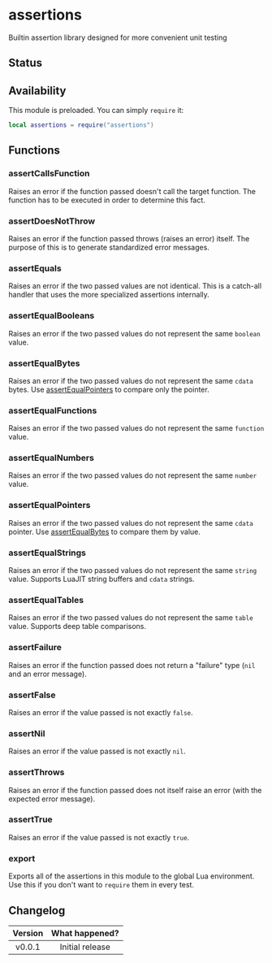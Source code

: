 # assertions

Builtin assertion library designed for more convenient unit testing

## Status

<Experimental/>

## Availability

This module is preloaded. You can simply `require` it:

```lua
local assertions = require("assertions")
```

## Functions

### assertCallsFunction

Raises an error if the function passed doesn't call the target function. The function has to be executed in order to determine this fact.

<Function>
<Parameters>
<Parameter name="codeUnderTest" type="function"/>
<Parameter name="targetFunction" type="function"/>
</Parameters>
</Function>

### assertDoesNotThrow

Raises an error if the function passed throws (raises an error) itself. The purpose of this is to generate standardized error messages.

<Function>
<Parameters>
<Parameter name="codeUnderTest" type="function"/>
</Parameters>
</Function>

### assertEquals

Raises an error if the two passed values are not identical. This is a catch-all handler that uses the more specialized assertions internally.

<Function>
<Parameters>
<Parameter name="firstValue"/>
<Parameter name="secondValue"/>
</Parameters>
</Function>

### assertEqualBooleans

Raises an error if the two passed values do not represent the same `boolean` value.

<Function>
<Parameters>
<Parameter name="firstValue"/>
<Parameter name="secondValue"/>
</Parameters>
</Function>

### assertEqualBytes

Raises an error if the two passed values do not represent the same `cdata` bytes. Use [assertEqualPointers](#assertequalpointers) to compare only the pointer.

<Function>
<Parameters>
<Parameter name="firstValue"/>
<Parameter name="secondValue"/>
</Parameters>
</Function>

### assertEqualFunctions

Raises an error if the two passed values do not represent the same `function` value.

<Function>
<Parameters>
<Parameter name="firstValue"/>
<Parameter name="secondValue"/>
</Parameters>
</Function>

### assertEqualNumbers

Raises an error if the two passed values do not represent the same `number` value.

<Function>
<Parameters>
<Parameter name="firstValue"/>
<Parameter name="secondValue"/>
</Parameters>
</Function>

### assertEqualPointers

Raises an error if the two passed values do not represent the same `cdata` pointer. Use [assertEqualBytes](#assertequalbytes) to compare them by value.

<Function>
<Parameters>
<Parameter name="firstValue"/>
<Parameter name="secondValue"/>
</Parameters>
</Function>

### assertEqualStrings

Raises an error if the two passed values do not represent the same `string` value. Supports LuaJIT string buffers and `cdata` strings.

<Function>
<Parameters>
<Parameter name="firstValue"/>
<Parameter name="secondValue"/>
</Parameters>
</Function>

### assertEqualTables

Raises an error if the two passed values do not represent the same `table` value. Supports deep table comparisons.

<Function>
<Parameters>
<Parameter name="firstValue"/>
<Parameter name="secondValue"/>
</Parameters>
</Function>

### assertFailure

Raises an error if the function passed does not return a "failure" type (`nil` and an error message).

<Function>
<Parameters>
<Parameter name="codeUnderTest" type="function"/>
<Parameter name="expectedErrorMessage" type="string"/>
</Parameters>
</Function>

### assertFalse

Raises an error if the value passed is not exactly `false`.

<Function>
<Parameters>
<Parameter name="conditionToCheck"/>
</Parameters>
</Function>

### assertNil

Raises an error if the value passed is not exactly `nil`.

<Function>
<Parameters>
<Parameter name="conditionToCheck"/>
</Parameters>
</Function>

### assertThrows

Raises an error if the function passed does not itself raise an error (with the expected error message).

<Function>
<Parameters>
<Parameter name="codeUnderTest" type="function"/>
<Parameter name="expectedErrorMessage" type="string"/>
</Parameters>
</Function>

### assertTrue

Raises an error if the value passed is not exactly `true`.

<Function>
<Parameters>
<Parameter name="conditionToCheck"/>
</Parameters>
</Function>

### export

Exports all of the assertions in this module to the global Lua environment. Use this if you don't want to `require` them in every test.

## Changelog

| Version | What happened?  |
| :-----: | :-------------: |
| v0.0.1  | Initial release |
